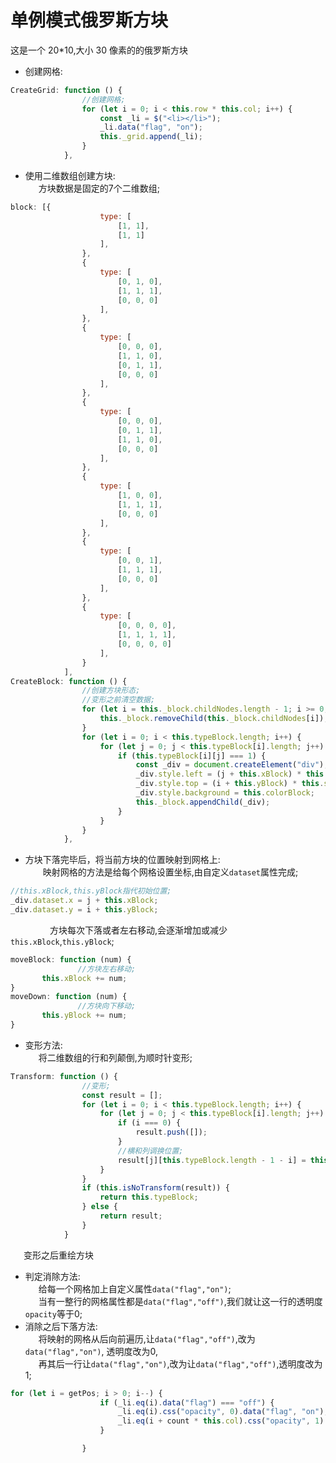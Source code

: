 # 单例模式俄罗斯方块

这是一个 20\*10,大小 30 像素的的俄罗斯方块

* 创建网格:

```javascript
CreateGrid: function () {
				//创建网格;
				for (let i = 0; i < this.row * this.col; i++) {
					const _li = $("<li></li>");
					_li.data("flag", "on");
					this._grid.append(_li);
				}
			},
```

* 使用二维数组创建方块:  
&ensp;&ensp;&ensp;方块数据是固定的7个二维数组;
```javascript
block: [{
					type: [
						[1, 1],
						[1, 1]
					],
				},
				{
					type: [
						[0, 1, 0],
						[1, 1, 1],
						[0, 0, 0]
					],
				},
				{
					type: [
						[0, 0, 0],
						[1, 1, 0],
						[0, 1, 1],
						[0, 0, 0]
					],
				},
				{
					type: [
						[0, 0, 0],
						[0, 1, 1],
						[1, 1, 0],
						[0, 0, 0]
					],
				},
				{
					type: [
						[1, 0, 0],
						[1, 1, 1],
						[0, 0, 0]
					],
				},
				{
					type: [
						[0, 0, 1],
						[1, 1, 1],
						[0, 0, 0]
					],
				},
				{
					type: [
						[0, 0, 0, 0],
						[1, 1, 1, 1],
						[0, 0, 0, 0]
					],
				}
			],
CreateBlock: function () {
				//创建方块形态;
				//变形之前清空数据;
				for (let i = this._block.childNodes.length - 1; i >= 0; i--) {
					this._block.removeChild(this._block.childNodes[i]);
				}
				for (let i = 0; i < this.typeBlock.length; i++) {
					for (let j = 0; j < this.typeBlock[i].length; j++) {
						if (this.typeBlock[i][j] === 1) {
							const _div = document.createElement("div");
							_div.style.left = (j + this.xBlock) * this.size + "px";
							_div.style.top = (i + this.yBlock) * this.size + "px";
							_div.style.background = this.colorBlock;
							this._block.appendChild(_div);
						}
					}
				}
			},
```

* 方块下落完毕后，将当前方块的位置映射到网格上:  
 &emsp;&ensp;&ensp;映射网格的方法是给每个网格设置坐标,由自定义`dataset`属性完成;  

```javascript
//this.xBlock,this.yBlock指代初始位置;
_div.dataset.x = j + this.xBlock;
_div.dataset.y = i + this.yBlock;
```
 &ensp;&ensp;&ensp;&ensp;&ensp;&ensp;&ensp;&ensp;&ensp;方块每次下落或者左右移动,会逐渐增加或减少`this.xBlock`,`this.yBlock`;
 ```javascript
 moveBlock: function (num) {
				//方块左右移动;
        this.xBlock += num;
 }
 moveDown: function (num) {
				//方块向下移动;
        this.yBlock += num;
 }      
 ```

* 变形方法:    
&ensp;&ensp;&ensp;将二维数组的行和列颠倒,为顺时针变形;
```javascript
Transform: function () {
				//变形;
				const result = [];
				for (let i = 0; i < this.typeBlock.length; i++) {
					for (let j = 0; j < this.typeBlock[i].length; j++) {
						if (i === 0) {
							result.push([]);
						}
						//横和列调换位置;
						result[j][this.typeBlock.length - 1 - i] = this.typeBlock[i][j];
					}
				}
				if (this.isNoTransform(result)) {
					return this.typeBlock;
				} else {
					return result;
				}
			}
```
&ensp;&ensp;&ensp;变形之后重绘方块
* 判定消除方法:  
&ensp;&ensp;&ensp;给每一个网格加上自定义属性`data("flag","on")`;  
&ensp;&ensp;&ensp;当有一整行的网格属性都是`data("flag","off")`,我们就让这一行的透明度`opacity`等于0;
* 消除之后下落方法:  
&ensp;&ensp;&ensp;将映射的网格从后向前遍历,让`data("flag","off")`,改为`data("flag","on")`, 透明度改为0,  
&ensp;&ensp;&ensp;再其后一行让`data("flag","on")`,改为让`data("flag","off")`,透明度改为1;
```javascript
for (let i = getPos; i > 0; i--) {
					if (_li.eq(i).data("flag") === "off") {
						_li.eq(i).css("opacity", 0).data("flag", "on");
						_li.eq(i + count * this.col).css("opacity", 1).data("flag", "off");
					}

				}
```

